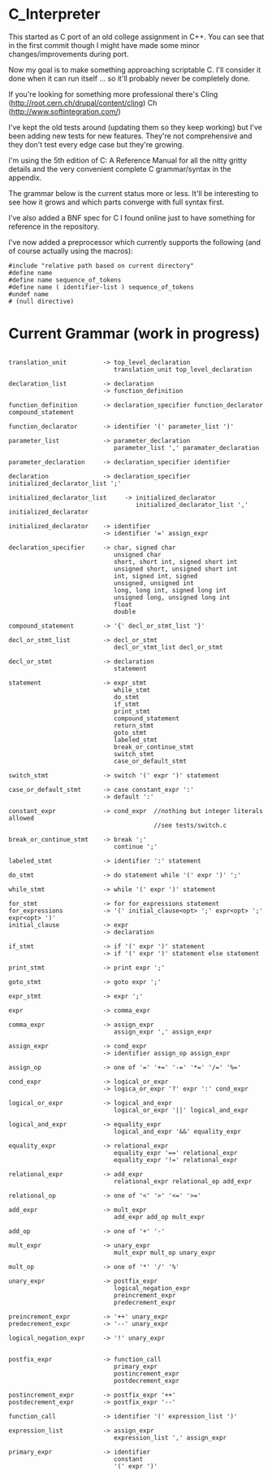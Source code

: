C_Interpreter
=============

This started as C port of an old college assignment
in C++.  You can see that in the first commit though I
might have made some minor changes/improvements during
port.

Now my goal is to make something approaching scriptable
C.  I'll consider it done when it can run itself ...
so it'll probably never be completely done.

If you're looking for something more professional there's
Cling (http://root.cern.ch/drupal/content/cling)
Ch (http://www.softintegration.com/)


I've kept the old tests around (updating them so they
keep working) but I've been adding new tests for
new features.  They're not comprehensive and they
don't test every edge case but they're growing.

I'm using the 5th edition of C: A Reference Manual for
all the nitty gritty details and the very convenient
complete C grammar/syntax in the appendix.

The grammar below is the current status more or less.
It'll be interesting to see how it grows and which
parts converge with full syntax first.

I've also added a BNF spec for C I found online just
to have something for reference in the repository.

I've now added a preprocessor which currently supports
the following (and of course actually using the macros):
```
#include "relative path based on current directory"
#define name
#define name sequence_of_tokens
#define name ( identifier-list ) sequence_of_tokens
#undef name
# (null directive)
```

Current Grammar (work in progress)
==================================
```

translation_unit          -> top_level_declaration
                             translation_unit top_level_declaration

declaration_list          -> declaration
                          -> function_definition

function_definition       -> declaration_specifier function_declarator compound_statement

function_declarator       -> identifier '(' parameter_list ')'

parameter_list            -> parameter_declaration
                             parameter_list ',' paramater_declaration

parameter_declaration     -> declaration_specifier identifier

declaration               -> declaration_specifier initialized_declarator_list ';'

initialized_declarator_list     -> initialized_declarator
                                   initialized_declarator_list ',' initialized_declarator

initialized_declarator    -> identifier
                          -> identifier '=' assign_expr

declaration_specifier     -> char, signed char
                             unsigned char
                             short, short int, signed short int
                             unsigned short, unsigned short int
                             int, signed int, signed
                             unsigned, unsigned int
                             long, long int, signed long int
                             unsigned long, unsigned long int
                             float
                             double

compound_statement        -> '{' decl_or_stmt_list '}'

decl_or_stmt_list         -> decl_or_stmt
                             decl_or_stmt_list decl_or_stmt

decl_or_stmt              -> declaration
                             statement

statement                 -> expr_stmt
                             while_stmt
                             do_stmt
                             if_stmt
                             print_stmt
                             compound_statement
                             return_stmt
                             goto_stmt
                             labeled_stmt
                             break_or_continue_stmt
                             switch_stmt
                             case_or_default_stmt

switch_stmt               -> switch '(' expr ')' statement

case_or_default_stmt      -> case constant_expr ':'
                          -> default ':'

constant_expr             -> cond_expr  //nothing but integer literals allowed
                                        //see tests/switch.c

break_or_continue_stmt    -> break ';'
                             continue ';'

labeled_stmt              -> identifier ':' statement

do_stmt                   -> do statement while '(' expr ')' ';'

while_stmt                -> while '(' expr ')' statement

for_stmt                  -> for for_expressions statement
for_expressions           -> '(' initial_clause<opt> ';' expr<opt> ';' expr<opt> ')'
initial_clause            -> expr
                          -> declaration

if_stmt                   -> if '(' expr ')' statement
						  -> if '(' expr ')' statement else statement

print_stmt                -> print expr ';'

goto_stmt                 -> goto expr ';'

expr_stmt                 -> expr ';'

expr                      -> comma_expr

comma_expr                -> assign_expr
                             assign_expr ',' assign_expr

assign_expr               -> cond_expr
                          -> identifier assign_op assign_expr

assign_op                 -> one of '=' '+=' '-=' '*=' '/=' '%='

cond_expr                 -> logical_or_expr
                          -> logica_or_expr '?' expr ':' cond_expr

logical_or_expr           -> logical_and_expr
                             logical_or_expr '||' logical_and_expr

logical_and_expr          -> equality_expr
                             logical_and_expr '&&' equality_expr

equality_expr             -> relational_expr
                             equality_expr '==' relational_expr
                             equality_expr '!=' relational_expr

relational_expr           -> add_expr
                             relational_expr relational_op add_expr

relational_op             -> one of '<' '>' '<=' '>='

add_expr                  -> mult_expr
                             add_expr add_op mult_expr

add_op                    -> one of '+' '-'

mult_expr                 -> unary_expr
                             mult_expr mult_op unary_expr

mult_op                   -> one of '*' '/' '%'

unary_expr                -> postfix_expr
                             logical_negation_expr
                             preincrement_expr
                             predecrement_expr

preincrement_expr         -> '++' unary_expr
predecrement_expr         -> '--' unary_expr

logical_negation_expr     -> '!' unary_expr


postfix_expr              -> function_call
                             primary_expr
                             postincrement_expr
                             postdecrement_expr

postincrement_expr        -> postfix_expr '++'
postdecrement_expr        -> postfix_expr '--'

function_call             -> identifier '(' expression_list ')'

expression_list           -> assign_expr
                             expression_list ',' assign_expr

primary_expr              -> identifier
                             constant
                             '(' expr ')'
```
